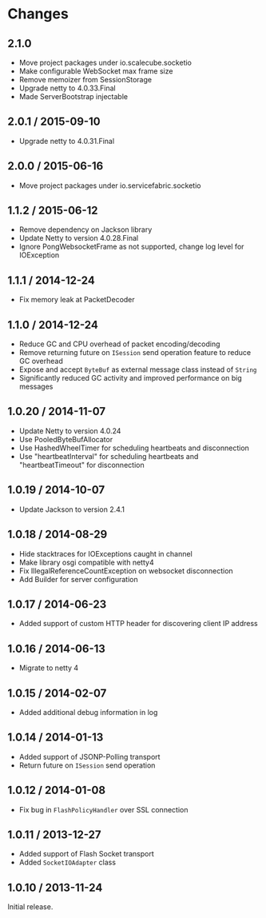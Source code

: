 Changes
=======================

2.1.0
-----------------------
* Move project packages under io.scalecube.socketio
* Make configurable WebSocket max frame size
* Remove memoizer from SessionStorage
* Upgrade netty to 4.0.33.Final
* Made ServerBootstrap injectable

2.0.1 / 2015-09-10
-----------------------
* Upgrade netty to 4.0.31.Final

2.0.0 / 2015-06-16
-----------------------
* Move project packages under io.servicefabric.socketio

1.1.2 / 2015-06-12
-----------------------
* Remove dependency on Jackson library
* Update Netty to version 4.0.28.Final
* Ignore PongWebsocketFrame as not supported, change log level for IOException

1.1.1 / 2014-12-24
-----------------------
* Fix memory leak at PacketDecoder

1.1.0 / 2014-12-24
-----------------------
* Reduce GC and CPU overhead of packet encoding/decoding
* Remove returning future on `ISession` send operation feature to reduce GC overhead
* Expose and accept `ByteBuf` as external message class instead of `String`
* Significantly reduced GC activity and improved performance on big messages 

1.0.20 / 2014-11-07
-----------------------
* Update Netty to version 4.0.24
* Use PooledByteBufAllocator
* Use HashedWheelTimer for scheduling heartbeats and disconnection
* Use "heartbeatInterval" for scheduling heartbeats and "heartbeatTimeout" for disconnection 

1.0.19 / 2014-10-07
-----------------------
* Update Jackson to version 2.4.1

1.0.18 / 2014-08-29
-----------------------
* Hide stacktraces for IOExceptions caught in channel
* Make library osgi compatible with netty4
* Fix IllegalReferenceCountException on websocket disconnection
* Add Builder for server configuration

1.0.17 / 2014-06-23
-----------------------
* Added support of custom HTTP header for discovering client IP address

1.0.16 / 2014-06-13
-----------------------
* Migrate to netty 4

1.0.15 / 2014-02-07
-----------------------
* Added additional debug information in log

1.0.14 / 2014-01-13
-----------------------

* Added support of JSONP-Polling transport
* Return future on `ISession` send operation

1.0.12 / 2014-01-08
-----------------------

* Fix bug in `FlashPolicyHandler` over SSL connection 

1.0.11 / 2013-12-27
-----------------------

* Added support of Flash Socket transport
* Added `SocketIOAdapter` class

1.0.10 / 2013-11-24
-----------------------

Initial release.
